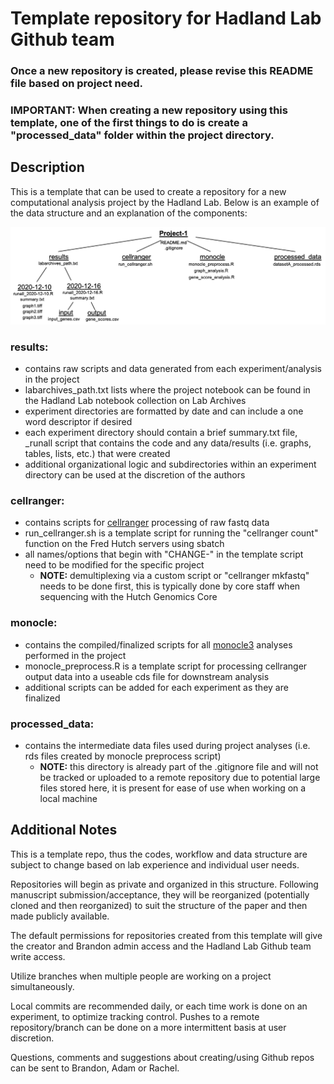 # Template repository for Hadland Lab Github team

### Once a new repository is created, please revise this README file based on project need.

### IMPORTANT: When creating a new repository using this template, one of the first things to do is create a "processed_data" folder within the project directory.

## Description

This is a template that can be used to create a repository for a new computational analysis project by the Hadland Lab. Below is an example of the data structure and an explanation of the components:

![Alt text](example_structure.png)

### results:
- contains raw scripts and data generated from each experiment/analysis in the project
- labarchives_path.txt lists where the project notebook can be found in the Hadland Lab notebook collection on Lab Archives
- experiment directories are formatted by date and can include a one word descriptor if desired
- each experiment directory should contain a brief summary.txt file, _runall script that contains the code and any data/results (i.e. graphs, tables, lists, etc.) that were created
- additional organizational logic and subdirectories within an experiment directory can be used at the discretion of the authors

### cellranger:
- contains scripts for [cellranger](https://support.10xgenomics.com/single-cell-gene-expression/software/overview/welcome) processing of raw fastq data
- run_cellranger.sh is a template script for running the "cellranger count" function on the Fred Hutch servers using sbatch
- all names/options that begin with "CHANGE-" in the template script need to be modified for the specific project
  - **NOTE:** demultiplexing via a custom script or "cellranger mkfastq" needs to be done first, this is typically done by core staff when sequencing with the Hutch Genomics Core

### monocle:
- contains the compiled/finalized scripts for all [monocle3](https://cole-trapnell-lab.github.io/monocle3/) analyses performed in the project
- monocle_preprocess.R is a template script for processing cellranger output data into a useable cds file for downstream analysis
- additional scripts can be added for each experiment as they are finalized

### processed_data:
- contains the intermediate data files used during project analyses (i.e. rds files created by monocle preprocess script)
  - **NOTE:** this directory is already part of the .gitignore file and will not be tracked or uploaded to a remote repository due to potential large files stored here, it is present for ease of use when working on a local machine

## Additional Notes

This is a template repo, thus the codes, workflow and data structure are subject to change based on lab experience and individual user needs.

Repositories will begin as private and organized in this structure. Following manuscript submission/acceptance, they will be reorganized (potentially cloned and then reorganized) to suit the structure of the paper and then made publicly available.

The default permissions for repositories created from this template will give the creator and Brandon admin access and the Hadland Lab Github team write access.

Utilize branches when multiple people are working on a project simultaneously.

Local commits are recommended daily, or each time work is done on an experiment, to optimize tracking control. Pushes to a remote repository/branch can be done on a more intermittent basis at user discretion.

Questions, comments and suggestions about creating/using Github repos can be sent to Brandon, Adam or Rachel.
